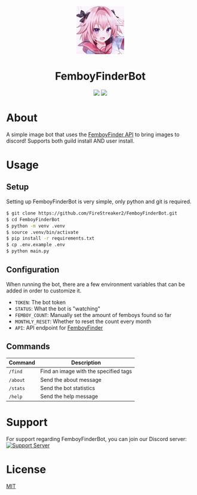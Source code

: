 <div align="center">
  <div>
    <img src="./images/astolfo.jpg" height="128" />
    <h1>FemboyFinderBot</h1>
  </div>

  <div>
    <img src="https://img.shields.io/badge/Made%20for-Femboys-pink" />
    <img src="https://img.shields.io/badge/Made%20with-Pycord-blue" />
  </div>
</div>

# About

A simple image bot that uses the [FemboyFinder API](https://github.com/FireStreaker2/FemboyFinder#api) to bring images to discord! Supports both guild install AND user install.

# Usage

## Setup

Setting up FemboyFinderBot is very simple, only python and git is required.

```bash
$ git clone https://github.com/FireStreaker2/FemboyFinderBot.git
$ cd FemboyFinderBot
$ python -m venv .venv
$ source .venv/bin/activate
$ pip install -r requirements.txt
$ cp .env.example .env
$ python main.py
```

## Configuration

When running the bot, there are a few environment variables that can be added in order to customize it.

- `TOKEN`: The bot token
- `STATUS`: What the bot is "watching"
- `FEMBOY_COUNT`: Manually set the amount of femboys found so far
- `MONTHLY_RESET`: Whether to reset the count every month
- `API`: API endpoint for [FemboyFinder](https://github.com/FireStreaker2/FemboyFinder)

## Commands

| Command  | Description                           |
| -------- | ------------------------------------- |
| `/find`  | Find an image with the specified tags |
| `/about` | Send the about message                |
| `/stats` | Send the bot statistics               |
| `/help`  | Send the help message                 |

# Support

For support regarding FemboyFinderBot, you can join our Discord server:
[![Support Server](https://invidget.switchblade.xyz/bruQhB8Eg5?theme=dark)](https://discord.gg/bruQhB8Eg5)

# License

[MIT](https://github.com/FireStreaker2/FemboyFinderBot/blob/main/LICENSE)
